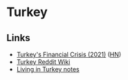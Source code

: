 # Turkey

## Links

- [Turkey's Financial Crisis (2021)](https://adamtooze.substack.com/p/chartbook-63-turkeys-financial-crisis) ([HN](https://news.ycombinator.com/item?id=29675171))
- [Turkey Reddit Wiki](https://www.reddit.com/r/Turkey/wiki/index)
- [Living in Turkey notes](https://twitter.com/gotonomad/status/1557321205148950531)
